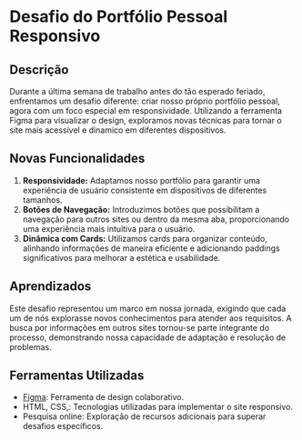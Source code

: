 # Desafio do Portfólio Pessoal Responsivo

## Descrição

Durante a última semana de trabalho antes do tão esperado feriado, enfrentamos um desafio diferente: criar nosso próprio portfólio pessoal, agora com um foco especial em responsividade. Utilizando a ferramenta Figma para visualizar o design, exploramos novas técnicas para tornar o site mais acessível e dinamico em diferentes dispositivos.

## Novas Funcionalidades

1. **Responsividade:** Adaptamos nosso portfólio para garantir uma experiência de usuário consistente em dispositivos de diferentes tamanhos.
2. **Botões de Navegação:** Introduzimos botões que possibilitam a navegação para outros sites ou dentro da mesma aba, proporcionando uma experiência mais intuitiva para o usuário.
3. **Dinâmica com Cards:** Utilizamos cards para organizar conteúdo, alinhando informações de maneira eficiente e adicionando paddings significativos para melhorar a estética e usabilidade.

## Aprendizados

Este desafio representou um marco em nossa jornada, exigindo que cada um de nós explorasse novos conhecimentos para atender aos requisitos. A busca por informações em outros sites tornou-se parte integrante do processo, demonstrando nossa capacidade de adaptação e resolução de problemas.

## Ferramentas Utilizadas

- [Figma](https://www.figma.com/): Ferramenta de design colaborativo.
- HTML, CSS,: Tecnologias utilizadas para implementar o site responsivo.
- Pesquisa online: Exploração de recursos adicionais para superar desafios específicos.
